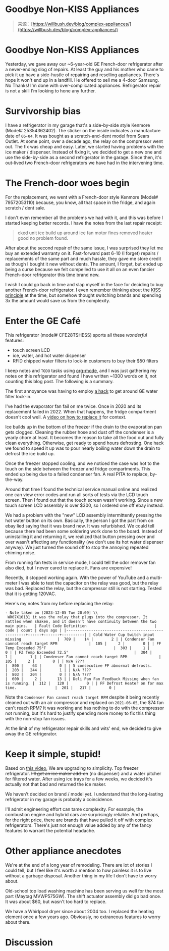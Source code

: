 <!--yml
category: 未分类
date: 2024-05-27 14:34:27
-->

# Goodbye Non-KISS Appliances

> 来源：[https://willbush.dev/blog/complex-appliances/](https://willbush.dev/blog/complex-appliances/)

# Goodbye Non-KISS Appliances

Yesterday, we gave away our ~6-year-old GE French-door refrigerator after a never-ending slog of repairs. At least the guy and his mother who came to pick it up have a side-hustle of repairing and reselling appliances. There's hope it won't end up in a landfill. He offered to sell me a 4-door Samsung. No Thanks! I'm done with over-complicated appliances. Refrigerator repair is not a skill I'm looking to hone any further.

 # Survivorship bias

I have a refrigerator in my garage that's a side-by-side style Kenmore (Model# 25354362402). The sticker on the inside indicates a manufacture date of `06-04`. It was bought as a scratch-and-dent model from Sears Outlet. At some point, over a decade ago, the relay on the compressor went out. The fix was cheap and easy. Later, we started having problems with the ice maker / dispenser. Instead of fixing it, we decided to get a new one and use the side-by-side as a second refrigerator in the garage. Since then, it's out-lived two French-door refrigerators we have had in the intervening time.

# The French-door woes begin

For the replacement, we went with a French-door style Kenmore (Model# 79572053110) because, you know, all that space in the fridge, and again scratch / dent sale.

I don't even remember all the problems we had with it, and this was before I started keeping better records. I have the notes from the last repair receipt:

> cked unit ice build up around ice fan motor fines removed heater good no problem found.

After about the second repair of the same issue, I was surprised they let me buy an extended warranty on it. Fast-forward past 6-10 (I forget) repairs / replacements of the same part and much hassle, they gave me store credit as though I bought it new without dents. The amount, I forget, but ended up being a curse because we felt compelled to use it all on an even fancier French-door refrigerator this time brand new.

I wish I could go back in time and slap myself in the face for deciding to buy another French-door refrigerator. I even remember thinking about the [KISS principle](https://en.wikipedia.org/wiki/KISS_principle) at the time, but somehow thought switching brands and spending 3x the amount would save us from the complexity.

# Enter the GE Café

This refrigerator (model# CFE28TSHESS) sports all these *wonderful* features:

*   touch screen LCD
*   ice, water, and hot water dispenser
*   RFID chipped water filters to lock-in customers to buy their $50 filters

I keep notes and `TODO` tasks using [org-mode](https://orgmode.org/), and I was just gathering my notes on this refrigerator and found I have written ~1300 words on it, not counting this blog post. The following is a summary.

The first annoyance was having to employ [a hack](https://www.youtube.com/watch?v=ellbAY9IvgU) to get around GE water filter lock-in.

I've had the evaporator fan fail on me twice. Once in 2020 and its replacement failed in 2022\. When that happens, the fridge compartment doesn't cool well. A [video on how to replace it](https://www.youtube.com/watch?v=IeG4CVkAFgs&t=58s) for context.

Ice builds up in the bottom of the freezer if the drain to the evaporation pan gets clogged. Cleaning the rubber hose and dust off the condenser is a yearly chore at least. It becomes the reason to take all the food out and fully clean everything. Otherwise, get ready to spend hours defrosting. One hack we found to speed it up was to pour nearly boiling water down the drain to defrost the ice build up.

Once the freezer stopped cooling, and we noticed the case was hot to the touch on the side between the freezer and fridge compartments. This ended up being due to a failed condenser fan. A real PITA to replace, by-the-way.

Around that time I found the technical service manual online and realized one can view error codes and run all sorts of tests via the LCD touch screen. Then I found out that the touch screen wasn't working. Since a new touch screen LCD assembly is over $300, so I ordered one off ebay instead.

We had a problem with the "new" LCD assembly intermittently pressing the hot water button on its own. Basically, the person I got the part from on ebay lied saying that it was brand new. It was refurbished. We could tell because there had been some soldering work done to the board. Instead of uninstalling it and returning it, we realized that button pressing over and over wasn't affecting any functionality (we don't use its hot water dispenser anyway). We just turned the sound off to stop the annoying repeated chiming noise.

From running fan tests in service mode, I could tell the odor remover fan also died, but I never cared to replace it. Fans are expensive!

Recently, it stopped working again. With the power of YouTube and a multi-meter I was able to test the capacitor on the relay was good, but the relay was bad. Replaced the relay, but the compressor still is not starting. Tested that it is getting 120VAC.

Here's my notes from my before replacing the relay:

```
- Note taken on [2023-12-05 Tue 20:09] \\
 WR07X10131 it was the relay that plugs into the compressor. It rattles when shaken, and it doesn't have continuity between the two main pins.   | Fault Code Definition                              | code | count | days ago | |----------------------------------------------------+------+-------+----------| | Cold Water Cup Switch input missing                |  709 |    14 |        2 | | Condenser Fan cannot reach target RPM              |  105 |     2 |        0 | | FF Temp Exceeded 75°F                              |  303 |     1 |        0 | | FZ Temp Exceeded 72.5°                             |  304 |     1 |        1 | | Condenser Fan cannot reach target RPM              |  105 |     2 |        0 | | N/A ????                                           |  800 |    63 |        0 | | 5 consecutive FF abnormal defrosts.                |  203 |   244 |        1 | | N/A ????                                           |  803 |   204 |        0 | | N/A ????                                           |  600 |     2 |       13 | | Deli Pan Fan Feedback Missing when fan is running. |  112 |   120 |        0 | | FF Defrost Heater on for max time.                 |  201 |   217 |        0 | 
```

Note the `Condenser Fan cannot reach target RPM` despite it being recently cleaned out with an air compressor and replaced on `2021-06-05`, the $74 fan can't reach RPM? It was working and has nothing to do with the compressor not running, but it's hard to justify spending more money to fix this thing with the non-stop fan issues.

At the limit of my refrigerator repair skills and wits' end, we decided to give away the GE refrigerator.

# Keep it simple, stupid!

Based on [this video](https://www.youtube.com/watch?v=rKJgYVhZ6-w), We are upgrading to simplicity. Top freezer refrigerator. ~~I'll get an ice maker add-on~~ (no dispenser) and a water pitcher for filtered water. After using ice trays for a few weeks, we decided it's actually not that bad and returned the ice maker.

We haven't decided on brand / model yet. I understand that the long-lasting refrigerator in my garage is probably a coincidence.

I'll admit engineering effort can tame complexity. For example, the combustion engine and hybrid cars are surprisingly reliable. And perhaps, for the right price, there are brands that have pulled it off with complex refrigerators. There's just not enough value added by any of the fancy features to warrant the potential headache.

# Other appliance anecdotes

We're at the end of a long year of remodeling. There are lot of stories I could tell, but I feel like it's worth a mention to how painless it is to live without a garbage disposal. Another thing in my life I don't have to worry about.

Old-school top load washing machine has been serving us well for the most part (Maytag MVWP575GW). The shift actuator assembly did go bad once. It was about $60, but wasn't too hard to replace.

We have a Whirlpool dryer since about 2004 too. I replaced the heating element once a few years ago. Obviously, no extraneous features to worry about there.

# Discussion